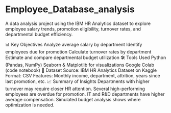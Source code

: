 # Employee_Database_analysis
A data analysis project using the IBM HR Analytics dataset to explore employee salary trends, promotion eligibility, turnover rates, and departmental budget efficiency.

📊 Key Objectives
Analyze average salary by department
Identify employees due for promotion
Calculate turnover rates by department
Estimate and compare departmental budget utilization
🛠️ Tools Used
Python (Pandas, NumPy)
Seaborn & Matplotlib for visualizations
Google Colab (code notebook)
📁 Dataset
Source: IBM HR Analytics Dataset on Kaggle
Format: CSV
Features: Monthly income, department, attrition, years since last promotion, etc.
📈 Summary of Insights
Departments with higher turnover may require closer HR attention.
Several high-performing employees are overdue for promotion.
IT and R&D departments have higher average compensation.
Simulated budget analysis shows where optimization is needed.
